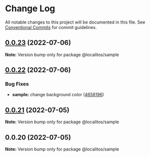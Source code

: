 # Change Log

All notable changes to this project will be documented in this file.
See [Conventional Commits](https://conventionalcommits.org) for commit guidelines.

## [0.0.23](https://github.com/Localitos/pluto/compare/@localitos/sample@0.0.21...@localitos/sample@0.0.23) (2022-07-06)

**Note:** Version bump only for package @localitos/sample





## [0.0.22](https://github.com/Localitos/pluto/compare/@localitos/sample@0.0.21...@localitos/sample@0.0.22) (2022-07-06)


### Bug Fixes

* **sample:** change background color ([4658196](https://github.com/Localitos/pluto/commit/46581968c26f51785a8a0d81487f09caab308b8d))





## [0.0.21](https://github.com/Localitos/pluto/compare/@localitos/sample@0.0.20...@localitos/sample@0.0.21) (2022-07-05)

**Note:** Version bump only for package @localitos/sample





## 0.0.20 (2022-07-05)

**Note:** Version bump only for package @localitos/sample
